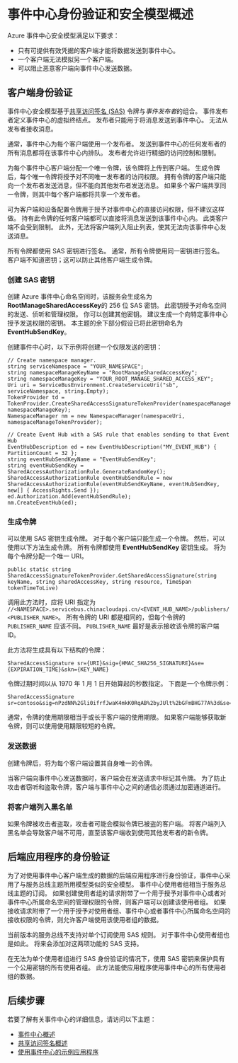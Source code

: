 <properties 
    pageTitle="Azure 事件中心身份验证和安全模型概述 | Azure"
    description="事件中心身份验证和安全模型概述。"
    services="event-hubs"
    documentationcenter="na"
    author="sethmanheim"
    manager="timlt"
    editor=""
    translationtype="Human Translation" />
<tags
    ms.assetid="93841e30-0c5c-4719-9dc1-57a4814342e7"
    ms.service="event-hubs"
    ms.devlang="na"
    ms.topic="article"
    ms.tgt_pltfrm="na"
    ms.workload="na"
    ms.date="03/29/2017"
    wacn.date="05/08/2017"
    ms.author="sethm;clemensv"
    ms.sourcegitcommit="2c4ee90387d280f15b2f2ed656f7d4862ad80901"
    ms.openlocfilehash="675adc8e460ea3f63b1f0c7741f636ba17a30b5a"
    ms.lasthandoff="04/28/2017" />

# <a name="event-hubs-authentication-and-security-model-overview"></a>事件中心身份验证和安全模型概述

Azure 事件中心安全模型满足以下要求：

* 只有可提供有效凭据的客户端才能将数据发送到事件中心。
* 一个客户端无法模拟另一个客户端。
* 可以阻止恶意客户端向事件中心发送数据。

## <a name="client-authentication"></a>客户端身份验证

事件中心安全模型基于[共享访问签名 (SAS)](/documentation/articles/service-bus-sas/) 令牌与*事件发布者*的组合。 事件发布者定义事件中心的虚拟终结点。 发布者只能用于将消息发送到事件中心。 无法从发布者接收消息。

通常，事件中心为每个客户端使用一个发布者。 发送到事件中心的任何发布者的所有消息都将在该事件中心内排队。 发布者允许进行精细的访问控制和限制。

为每个事件中心客户端分配一个唯一令牌，该令牌将上传到客户端。 生成令牌后，每个唯一令牌将授予对不同唯一发布者的访问权限。 拥有令牌的客户端只能向一个发布者发送消息，但不能向其他发布者发送消息。 如果多个客户端共享同一令牌，则其中每个客户端都将共享一个发布者。

可为客户端和设备配置令牌用于授予对事件中心的直接访问权限，但不建议这样做。 持有此令牌的任何客户端都可以直接将消息发送到该事件中心内。 此类客户端不会受到限制。 此外，无法将客户端列入阻止列表，使其无法向该事件中心发送消息。

所有令牌都使用 SAS 密钥进行签名。 通常，所有令牌使用同一密钥进行签名。 客户端不知道密钥；这可以防止其他客户端生成令牌。

### <a name="create-the-sas-key"></a>创建 SAS 密钥
创建 Azure 事件中心命名空间时，该服务会生成名为 **RootManageSharedAccessKey**的 256 位 SAS 密钥。 此密钥授予对命名空间的发送、侦听和管理权限。 你可以创建其他密钥。 建议生成一个向特定事件中心授予发送权限的密钥。 本主题的余下部分假设已将此密钥命名为 **EventHubSendKey**。

创建事件中心时，以下示例将创建一个仅限发送的密钥：

    // Create namespace manager.
    string serviceNamespace = "YOUR_NAMESPACE";
    string namespaceManageKeyName = "RootManageSharedAccessKey";
    string namespaceManageKey = "YOUR_ROOT_MANAGE_SHARED_ACCESS_KEY";
    Uri uri = ServiceBusEnvironment.CreateServiceUri("sb", serviceNamespace, string.Empty);
    TokenProvider td = TokenProvider.CreateSharedAccessSignatureTokenProvider(namespaceManageKeyName, namespaceManageKey);
    NamespaceManager nm = new NamespaceManager(namespaceUri, namespaceManageTokenProvider);

    // Create Event Hub with a SAS rule that enables sending to that Event Hub
    EventHubDescription ed = new EventHubDescription("MY_EVENT_HUB") { PartitionCount = 32 };
    string eventHubSendKeyName = "EventHubSendKey";
    string eventHubSendKey = SharedAccessAuthorizationRule.GenerateRandomKey();
    SharedAccessAuthorizationRule eventHubSendRule = new SharedAccessAuthorizationRule(eventHubSendKeyName, eventHubSendKey, new[] { AccessRights.Send });
    ed.Authorization.Add(eventHubSendRule); 
    nm.CreateEventHub(ed);

### <a name="generate-tokens"></a>生成令牌

可以使用 SAS 密钥生成令牌。 对于每个客户端只能生成一个令牌。 然后，可以使用以下方法生成令牌。 所有令牌都使用 **EventHubSendKey** 密钥生成。 将为每个令牌分配一个唯一 URI。

    public static string SharedAccessSignatureTokenProvider.GetSharedAccessSignature(string keyName, string sharedAccessKey, string resource, TimeSpan tokenTimeToLive)

调用此方法时，应将 URI 指定为 `//<NAMESPACE>.servicebus.chinacloudapi.cn/<EVENT_HUB_NAME>/publishers/<PUBLISHER_NAME>`。 所有令牌的 URI 都是相同的，但每个令牌的 `PUBLISHER_NAME` 应该不同。 `PUBLISHER_NAME` 最好是表示接收该令牌的客户端 ID。

此方法将生成具有以下结构的令牌：

    SharedAccessSignature sr={URI}&sig={HMAC_SHA256_SIGNATURE}&se={EXPIRATION_TIME}&skn={KEY_NAME}

令牌过期时间以从 1970 年 1 月 1 日开始算起的秒数指定。 下面是一个令牌示例：

    SharedAccessSignature sr=contoso&sig=nPzdNN%2Gli0ifrfJwaK4mkK0RqAB%2byJUlt%2bGFmBHG77A%3d&se=1403130337&skn=RootManageSharedAccessKey

通常，令牌的使用期限相当于或长于客户端的使用期限。 如果客户端能够获取新令牌，则可以使用使用期限较短的令牌。

### <a name="sending-data"></a>发送数据

创建令牌后，将为每个客户端设置其自身唯一的令牌。

当客户端向事件中心发送数据时，客户端会在发送请求中标记其令牌。 为了防止攻击者窃听和盗取令牌，客户端与事件中心之间的通信必须通过加密通道进行。

### <a name="blacklisting-clients"></a>将客户端列入黑名单

如果令牌被攻击者盗取，攻击者可能会模拟令牌已被盗的客户端。 将客户端列入黑名单会导致客户端不可用，直至该客户端收到使用其他发布者的新令牌。

## <a name="authentication-of-back-end-applications"></a>后端应用程序的身份验证

为了对使用事件中心客户端生成的数据的后端应用程序进行身份验证，事件中心采用了与服务总线主题所用模型类似的安全模型。 事件中心使用者组相当于服务总线主题的订阅。 如果创建使用者组的请求附带了一个用于授予对事件中心或者对事件中心所属命名空间的管理权限的令牌，则客户端可以创建该使用者组。 如果接收请求附带了一个用于授予对使用者组、事件中心或者事件中心所属命名空间的接收权限的令牌，则允许客户端使用该使用者组的数据。

当前版本的服务总线不支持对单个订阅使用 SAS 规则。 对于事件中心使用者组也是如此。 将来会添加对这两项功能的 SAS 支持。

在无法为单个使用者组进行 SAS 身份验证的情况下，使用 SAS 密钥来保护具有一个公用密钥的所有使用者组。 此方法能使应用程序使用事件中心的所有使用者组的数据。

## <a name="next-steps"></a>后续步骤

若要了解有关事件中心的详细信息，请访问以下主题：

* [事件中心概述]
* [共享访问签名概述]
* [使用事件中心的示例应用程序]

[事件中心概述]: /documentation/articles/event-hubs-what-is-event-hubs/
[使用事件中心的示例应用程序]: https://github.com/Azure/azure-event-hubs/tree/master/samples
[共享访问签名概述]: /documentation/articles/service-bus-sas/

<!-- Update_Description:update meta properties;wording update -->